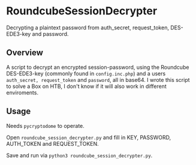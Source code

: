 # RoundcubeSessionDecrypter
Decrypting a plaintext password from auth_secret, request_token, DES-EDE3-key and password.

## Overview
A script to decrypt an encrypted session-password, using the Roundcube DES-EDE3-key (commonly found in `config.inc.php`) and a users  `auth_secret, request_token` and `password`, all in base64. I wrote this script to solve a Box on HTB, I don't know if it will also work in different enviroments.

## Usage
Needs `pycryptodome` to operate.  

Open `roundcube_session_decrypter.py` and fill in KEY, PASSWORD, AUTH_TOKEN and REQUEST_TOKEN. 

Save and run via `python3 roundcube_session_decrypter.py`. 
